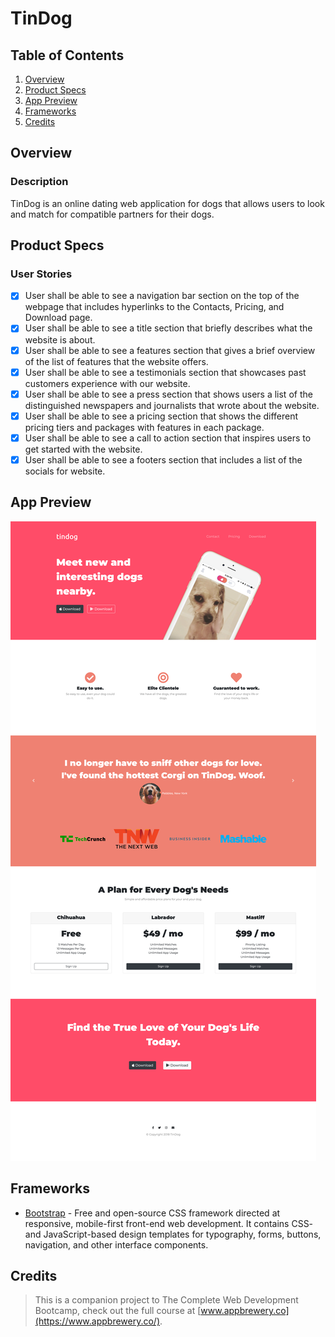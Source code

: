 # TinDog

## Table of Contents

1. [Overview](#Overview)
2. [Product Specs](#Product-Specs)
3. [App Preview](#App-Preview)
4. [Frameworks](#Frameworks)
5. [Credits](#Credits)

## Overview

### Description

TinDog is an online dating web application for dogs that allows users to look and match for compatible partners for their dogs.

## Product Specs

### User Stories

- [x] User shall be able to see a navigation bar section on the top of the webpage that includes hyperlinks to the Contacts, Pricing, and Download page.
- [x] User shall be able to see a title section that briefly describes what the website is about.
- [x] User shall be able to see a features section that gives a brief overview of the list of features that the website offers.
- [x] User shall be able to see a testimonials section that showcases past customers experience with our website.
- [x] User shall be able to see a press section that shows users a list of the distinguished newspapers and journalists that wrote about the website.
- [x] User shall be able to see a pricing section that shows the different pricing tiers and packages with features in each package.
- [x] User shall be able to see a call to action section that inspires users to get started with the website.
- [x] User shall be able to see a footers section that includes a list of the socials for website.

## App Preview

<img src="https://github.com/py415/app-resources/blob/master/web/tindog/tindog-full-screen.png">

## Frameworks

- [Bootstrap](https://github.com/twbs/bootstrap) - Free and open-source CSS framework directed at responsive, mobile-first front-end web development. It contains CSS- and JavaScript-based design templates for typography, forms, buttons, navigation, and other interface components.

## Credits

> This is a companion project to The Complete Web Development Bootcamp, check out the full course at [www.appbrewery.co](https://www.appbrewery.co/).
